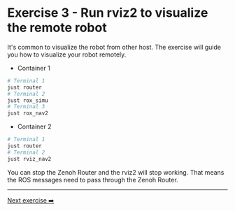 # Exercise 3 - Run rviz2 to visualize the remote robot

It's common to visualize the robot from other host. The exercise will guide you how to visualize your robot remotely.

* Container 1

```bash
# Terminal 1
just router
# Terminal 2
just rox_simu
# Terminal 3
just rox_nav2
```

* Container 2

```bash
# Terminal 1
just router
# Terminal 2
just rviz_nav2
```

You can stop the Zenoh Router and the rviz2 will stop working. That means the ROS messages need to pass through the Zenoh Router.

---
[Next exercise ➡️](ex-4.md)
